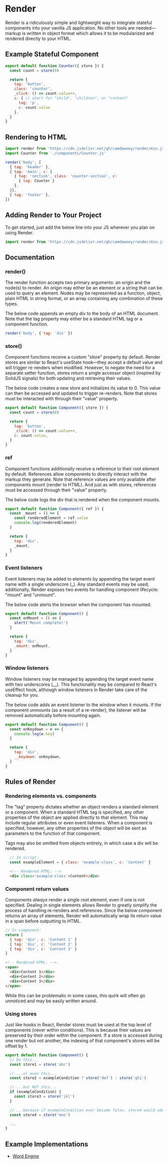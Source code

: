 # Render
Render is a ridiculously simple and lightweight way to integrate stateful components into your vanilla JS application. No other tools are needed—markup is written in object format which allows it to be modularized and rendered directly to your HTML.

## Example Stateful Component
```js
export default function Counter({ store }) {
  const count = store(0)

  return {
    tag: 'button',
    class: 'counter',
    _click: () => count.value++,
    c: { // short for "child", "children", or "content"
      tag: 'p', 
      c: count.value
    },
  }
}
```

## Rendering to HTML
```js
import render from 'https://cdn.jsdelivr.net/gh/camdowney/render/min.js'
import Counter from './components/Counter.js'

render('body', [
  { tag: 'header' },
  { tag: 'main', c: [
    { tag: 'section', class: 'counter-section', c:
      { tag: Counter }
    },
  ]},
  { tag: 'footer' },
])
```

## Adding Render to Your Project
To get started, just add the below line into your JS wherever you plan on using Render.

```js
import render from 'https://cdn.jsdelivr.net/gh/camdowney/render/min.js'
```

## Documentation

### render()
The render function accepts two primary arguments: an origin and the node(s) to render. An origin may either be an element or a string that can be used to query an element. Nodes may be represented as a function, object, plain HTML in string format, or an array containing any combination of these types.

The below code appends an empty div to the body of an HTML document. Note that the tag property may either be a standard HTML tag or a component function.

```js
render('body', { tag: 'div' })
```

### store()
Component functions receive a custom "store" property by default. Render stores are similar to React's useState hook—they accept a default value and will trigger re-renders when modified. However, to negate the need for a separate setter function, stores return a single accessor object (inspired by SolidJS signals) for both updating and retrieving their values.

The below code creates a new store and initializes its value to 0. This value can then be accessed and updated to trigger re-renders. Note that stores must be interacted with through their "value" property.

```js
export default function Component({ store }) {
  const count = store(0)

  return {
    tag: 'button',
    _click: () => count.value++,
    c: count.value,
  }
}
```

### ref
Component functions additionally receive a reference to their root element by default. References allow components to directly interact with the markup they generate. Note that reference values are only available after components mount (render to HTML). And just as with stores, references must be accessed through their "value" property.

The below code logs the div that is rendered when the component mounts.

```js
export default function Component({ ref }) {
  const _mount = () => {
    const renderedElement = ref.value
    console.log(renderedElement)
  }

  return {
    tag: 'div',
    _mount,
  }
}
```

### Event listeners
Event listeners may be added to elements by appending the target event name with a single underscore (_). Any standard events may be used; additionally, Render exposes two events for handling component lifecycle: "mount" and "unmount".

The below code alerts the browser when the component has mounted.

```js
export default function Component() {
  const onMount = () => {
    alert('Mount complete!')
  }

  return {
    tag: 'div',
    _mount: onMount,
  }
}
```

### Window listeners
Window listeners may be managed by appending the target event name with two underscores (__). This functionality may be compared to React's useEffect hook, although window listeners in Render take care of the cleanup for you.

The below code adds an event listener to the window when it mounts. If the component unmounts (as a result of a re-render), the listener will be removed automatically before mounting again.

```js
export default function Component() {
  const onKeydown = e => {
    console.log(e.key)
  }

  return {
    tag: 'div',
    __keydown: onKeydown,
  }
}
```

## Rules of Render

### Rendering elements vs. components
The "tag" property dictates whether an object renders a standard element or a component. When a standard HTML tag is specified, any other properties of the object are applied directly to that element. This may include regular attributes or even event listeners. When a component is specified, however, any other properties of the object will be sent as parameters to the function of that component.

Tags may also be omitted from objects entirely, in which case a div will be rendered.

```js
  // In script:
  const exampleElement = { class: 'example-class', c: 'Content' }
```

```html
  <!-- Rendered HTML: -->
  <div class='example-class'>Content</div>
```

### Component return values
Components *always* render a single root element, even if one is not specified. Dealing in single elements allows Render to greatly simplify the process of handling re-renders and references. Since the below component returns an array of elements, Render will automatically wrap its return value in a span before outputting to HTML.

```js
// In component:
return [
  { tag: 'div', c: 'Content 1' }
  { tag: 'div', c: 'Content 2' }
  { tag: 'div', c: 'Content 3' }
]
```

```html
<!-- Rendered HTML: -->
<span>
  <div>Content 1</div>
  <div>Content 2</div>
  <div>Content 3</div>
</span>
```

While this can be problematic in some cases, this quirk will often go unnoticed and may be easily written around.

### Using stores
Just like hooks in React, Render stores must be used at the top level of components (never within conditions). This is because their values are preserved by their order within the component. If a store is accessed during one render but not another, the indexing of that component's stores will be offset by 1.

```js
export default function Component() {
  // Do this...
  const store1 = store('abc')

  // ...or even this...
  const store2 = exampleCondition ? store('def') : store('ghi')

  // ...but NOT this...
  if (exampleCondition) {
    const store3 = store('jkl')
  }

  // ...because if exampleCondition ever became false, store4 would adopt store3's value.
  const store4 = store('mno')

  ...
}
```

## Example Implementations
* [Word Engine](https://github.com/camdowney/word-engine)
